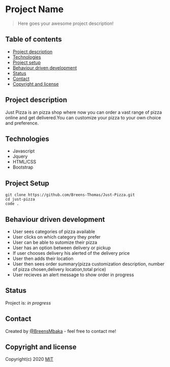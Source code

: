 # Project Name
> Here goes your awesome project description!

## Table of contents
* [Project description](#project-description)
* [Technologies](#technologies)
* [Project setup](#project-setup)
* [Behaviour driven development](#behaviour-driven-development)
* [Status](#status)
* [Contact](#contact)
* [Copyright and license](#copyright-and-license)

## Project description
Just Pizza is an pizza shop where now you can order a vast range of pizza online and get delivered.You can customize your pizza to your own choice and preference.

## Technologies
* Javascript
* Jquery
* HTML/CSS
* Bootstrap

## Project Setup
```
git clone https://github.com/Breens-Thomas/Just-Pizza.git
cd just-pizza
code .
```

## Behaviour driven development
* User sees categories of pizza available
* User clicks on which category they prefer
* User can be able to sutomize their pizza
* User has an option between delivery or pickup
* If user chooses delivery his alerted of the delivery price
* User then adds their location
* User then sees order summary(pizza customization description, number of pizza chosen,delivery location,total price)
* User recieves an alert message to show order in progress

## Status
Project is: _in progress_

## Contact
Created by [@BreensMbaka](https://www.linkedin.com/in/breens-mbaka-b447781b9/) - feel free to contact me!

## Copyright and license
Copyright(c) 2020 [MIT](LICENSE.txt)
